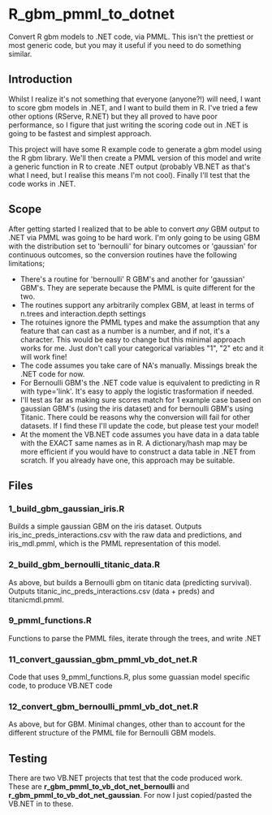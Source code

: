 # R_gbm_pmml_to_dotnet

Convert R gbm models to .NET code, via PMML. This isn't the prettiest or most generic code, but you may it useful if you need to do something similar.

## Introduction

Whilst I realize it's not something that everyone (anyone?!) will need, I want to score gbm models in .NET, and I want to build them in R. I've tried a few other options (RServe, R.NET) but they all proved to have poor performance, so I figure that just writing the scoring code out in .NET is going to be fastest and simplest approach.

This project will have some R example code to generate a gbm model using the R gbm library. We'll then create a PMML version of this model and write a generic function in R to create .NET output (probably VB.NET as that's what I need, but I realise this means I'm not cool). Finally I'll test that the code works in .NET.

## Scope

After getting started I realized that to be able to convert *any* GBM output to .NET via PMML was going to be hard work. I'm only going to be using GBM with the distribution set to 'bernoulli' for binary outcomes or 'gaussian' for continuous outcomes, so the conversion routines have the following limitations;

- There's a routine for 'bernoulli' R GBM's and another for 'gaussian' GBM's. They are seperate because the PMML is quite different for the two.
- The routines support any arbitrarily complex GBM, at least in terms of n.trees and interaction.depth settings
- The rotuines ignore the PMML types and make the assumption that any feature that can cast as a number is a number, and if not, it's a character. This would be easy to change but this minimal approach works for me. Just don't call your categorical variables "1", "2" etc and it will work fine!
- The code assumes you take care of NA's manually. Missings break the .NET code for now.
- For Bernoulli GBM's the .NET code value is equivalent to predicting in R with type='link'. It's easy to apply the logistic trasformation if needed.
- I'll test as far as making sure scores match for 1 example case based on gaussian GBM's (using the iris dataset) and for bernoulli GBM's using Titanic. There could be reasons why the conversion will fail for other datasets. If I find these I'll update the code, but please test your model!
- At the moment the VB.NET code assumes you have data in a data table with the EXACT same names as in R. A dictionary/hash map may be more efficient if you would have to construct a data table in .NET from scratch. If you already have one, this approach may be suitable.

## Files

### 1_build_gbm_gaussian_iris.R

Builds a simple gaussian GBM on the iris dataset. Outputs iris_inc_preds_interactions.csv with the raw data and predictions, and iris_mdl.pmml, which is the PMML representation of this model.

### 2_build_gbm_bernoulli_titanic_data.R

As above, but builds a Bernoulli gbm on titanic data (predicting survival). Outputs titanic_inc_preds_interactions.csv (data + preds) and titanicmdl.pmml.

### 9_pmml_functions.R

Functions to parse the PMML files, iterate through the trees, and write .NET

### 11_convert_gaussian_gbm_pmml_vb_dot_net.R

Code that uses 9_pmml_functions.R, plus some guassian model specific code, to produce VB.NET code

### 12_convert_gbm_bernoulli_pmml_vb_dot_net.R

As above, but for GBM. Minimal changes, other than to account for the different structure of the PMML file for Bernoulli GBM models.


## Testing

There are two VB.NET projects that test that the code produced work. These are **r_gbm_pmml_to_vb_dot_net_bernoulli** and **r_gbm_pmml_to_vb_dot_net_gaussian**. For now I just copied/pasted the VB.NET in to these. 

